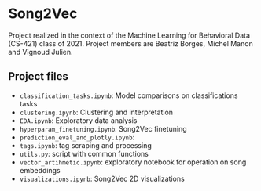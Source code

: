 # Song2Vec

Project realized in the context of the Machine Learning for Behavioral Data (CS-421) class of 2021. Project members are Beatriz Borges, Michel Manon and Vignoud Julien.

## Project files

* `classification_tasks.ipynb`: Model comparisons on classifications tasks
* `clustering.ipynb`: Clustering and interpretation
* `EDA.ipynb`: Exploratory data analysis
* `hyperparam_finetuning.ipynb`: Song2Vec finetuning
* `prediction_eval_and_plotly.ipynb`: 
* `tags.ipynb`: tag scraping and processing
* `utils.py`: script with common functions
* `vector_artihmetic.ipynb`: exploratory notebook for operation on song embeddings
* `visualizations.ipynb`: Song2Vec 2D visualizations


